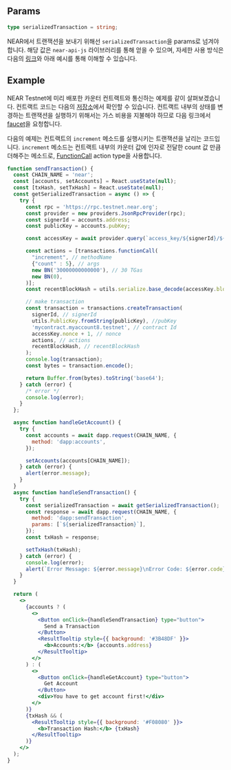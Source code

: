 ## Params
```typescript
type serializedTransaction = string;
```

NEAR에서 트랜잭션을 보내기 위해선 `serializedTransaction`을 params로 넘겨야 합니다. 해당 값은 `near-api-js` 라이브러리를 통해 얻을 수 있으며, 자세한 사용 방식은 다음의 [링크](https://docs.near.org/integrator/create-transactions)와 아래 예시를 통해 이해할 수 있습니다.

## Example
NEAR Testnet에 미리 배포한 카운터 컨트랙트와 통신하는 예제를 같이 살펴보겠습니다. 컨트랙트 코드는 다음의 [저장소](https://github.com/DSRV-DevGuild/near-counter-example)에서 확인할 수 있습니다. 컨트랙트 내부의 상태를 변경하는 트랜잭션을 실행하기 위해서는 가스 비용을 지불해야 하므로 다음 링크에서 [faucet](https://www.allthatnode.com/faucet/near.dsrv)을 요청합니다.

다음의 예제는 컨트랙트의 `increment` 메소드를 실행시키는 트랜잭션을 날리는 코드입니다. 
`increment` 메소드는 컨트랙트 내부의 카운터 값에 인자로 전달한 count 값 만큼 더해주는 메소드로, [FunctionCall](https://nomicon.io/RuntimeSpec/Actions#functioncallaction) action type을 사용합니다.

```jsx live
function sendTransaction() {
  const CHAIN_NAME = 'near';
  const [accounts, setAccounts] = React.useState(null);
  const [txHash, setTxHash] = React.useState(null);
  const getSerializedTransaction = async () => {
    try {
      const rpc = 'https://rpc.testnet.near.org';
      const provider = new providers.JsonRpcProvider(rpc);
      const signerId = accounts.address;
      const publicKey = accounts.pubKey;

      const accessKey = await provider.query(`access_key/${signerId}/${publicKey}`, '');

      const actions = [transactions.functionCall(
        "increment", // methodName
        {"count" : 5}, // args
        new BN('30000000000000'), // 30 TGas
        new BN(0),
      )];
      const recentBlockHash = utils.serialize.base_decode(accessKey.block_hash);

      // make transaction
      const transaction = transactions.createTransaction(
        signerId, // signerId
        utils.PublicKey.fromString(publicKey), //pubKey
        'mycontract.myaccount8.testnet', // contract Id
        accessKey.nonce + 1, // nonce
        actions, // actions
        recentBlockHash, // recentBlockHash
      );
      console.log(transaction);
      const bytes = transaction.encode();

      return Buffer.from(bytes).toString('base64');
    } catch (error) {
      /* error */
      console.log(error);
    }
  };

  async function handleGetAccount() {
    try {
      const accounts = await dapp.request(CHAIN_NAME, {
        method: 'dapp:accounts',
      });

      setAccounts(accounts[CHAIN_NAME]);
    } catch (error) {
      alert(error.message);
    }
  }
  async function handleSendTransaction() {
    try {
      const serializedTransaction = await getSerializedTransaction();
      const response = await dapp.request(CHAIN_NAME, {
        method: 'dapp:sendTransaction',
        params: [`${serializedTransaction}`],
      });
      const txHash = response;

      setTxHash(txHash);
    } catch (error) {
      console.log(error);
      alert(`Error Message: ${error.message}\nError Code: ${error.code}`);
    }
  }

  return (
    <>
      {accounts ? (
        <>
          <Button onClick={handleSendTransaction} type="button">
            Send a Transaction
          </Button>
          <ResultTooltip style={{ background: '#3B48DF' }}>
            <b>Accounts:</b> {accounts.address}
          </ResultTooltip>
        </>
      ) : (
        <>
          <Button onClick={handleGetAccount} type="button">
            Get Account
          </Button>
          <div>You have to get account first!</div>
        </>
      )}
      {txHash && (
        <ResultTooltip style={{ background: '#F08080' }}>
          <b>Transaction Hash:</b> {txHash}
        </ResultTooltip>
      )}
    </>
  );
}
```